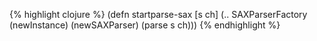 {% highlight clojure %}
(defn startparse-sax [s ch]
  (.. SAXParserFactory (newInstance) (newSAXParser) (parse s ch)))
{% endhighlight %}
